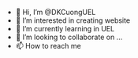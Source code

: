 - 👋 Hi, I’m @DKCuongUEL
- 👀 I’m interested in creating website
- 🌱 I’m currently learning in UEL
- 💞️ I’m looking to collaborate on ...
- 📫 How to reach me 

<!---
DKCuongUEL/DKCuongUEL is a ✨ special ✨ repository because its `README.md` (this file) appears on your GitHub profile.
You can click the Preview link to take a look at your changes.
--->
